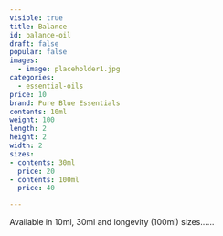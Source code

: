 ```yaml
---
visible: true
title: Balance
id: balance-oil
draft: false
popular: false
images:
  - image: placeholder1.jpg
categories:
  - essential-oils
price: 10
brand: Pure Blue Essentials
contents: 10ml
weight: 100
length: 2
height: 2
width: 2
sizes:
- contents: 30ml
  price: 20
- contents: 100ml
  price: 40

---
```

Available in 10ml, 30ml and longevity (100ml) sizes......